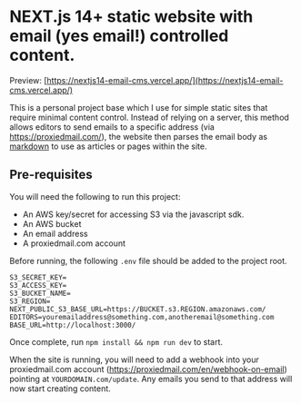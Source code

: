 # NEXT.js 14+ static website with email (yes email!) controlled content.

Preview: [https://nextjs14-email-cms.vercel.app/](https://nextjs14-email-cms.vercel.app/)

This is a personal project base which I use for simple static sites that require minimal content control.  Instead of relying on a server, this method allows editors to send emails to a specific address (via https://proxiedmail.com/), the website then parses the email body as [markdown](https://www.markdownguide.org/) to use as articles or pages within the site. 

## Pre-requisites

You will need the following to run this project:
- An AWS key/secret for accessing S3 via the javascript sdk.
- An AWS bucket
- An email address
- A proxiedmail.com account

Before running, the following `.env` file should be added to the project root.

```
S3_SECRET_KEY=
S3_ACCESS_KEY=
S3_BUCKET_NAME=
S3_REGION=
NEXT_PUBLIC_S3_BASE_URL=https://BUCKET.s3.REGION.amazonaws.com/
EDITORS=youremailaddress@something.com,anotheremail@something.com
BASE_URL=http://localhost:3000/
```

Once complete, run `npm install && npm run dev` to start.

When the site is running, you will need to add a webhook into your proxiedmail.com account (https://proxiedmail.com/en/webhook-on-email) pointing at `YOURDOMAIN.com/update`.  Any emails you send to that address will now start creating content.
